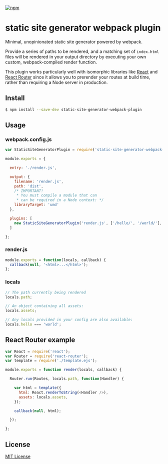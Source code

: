 [![npm](https://img.shields.io/npm/v/static-site-generator-webpack-plugin.svg?style=flat-square)](https://npmjs.org/package/static-site-generator-webpack-plugin)

# static site generator webpack plugin

Minimal, unopinionated static site generator powered by webpack.

Provide a series of paths to be rendered, and a matching set of `index.html` files will be rendered in your output directory by executing your own custom, webpack-compiled render function.

This plugin works particularly well with isomorphic libraries like [React](https://github.com/facebook/react) and [React Router](https://github.com/rackt/react-router) since it allows you to prerender your routes at build time, rather than requiring a Node server in production.

## Install

```bash
$ npm install --save-dev static-site-generator-webpack-plugin
```

## Usage

### webpack.config.js

```js
var StaticSiteGeneratorPlugin = require('static-site-generator-webpack-plugin');

module.exports = {

  entry: './render.js',

  output: {
    filename: 'render.js',
    path: 'dist',
    /* IMPORTANT!
     * You must compile a module that can
     * can be required in a Node context: */
    libraryTarget: 'umd'
  },

  plugins: [
    new StaticSiteGeneratorPlugin('render.js', ['/hello/', '/world/'], { locals... })
  ]

};
```

### render.js

```js
module.exports = function(locals, callback) {
  callback(null, '<html>...</html>');
};
```

### locals

```js
// The path currently being rendered
locals.path;

// An object containing all assets:
locals.assets;

// Any locals provided in your config are also available:
locals.hello === 'world';
```

## React Router example

```js
var React = require('react');
var Router = require('react-router');
var template = require('./template.ejs');

module.exports = function render(locals, callback) {

  Router.run(Routes, locals.path, function(Handler) {

    var html = template({
      html: React.renderToString(<Handler />),
      assets: locals.assets,
    });

    callback(null, html);

  });

};

```

## License

[MIT License](http://markdalgleish.mit-license.org)
